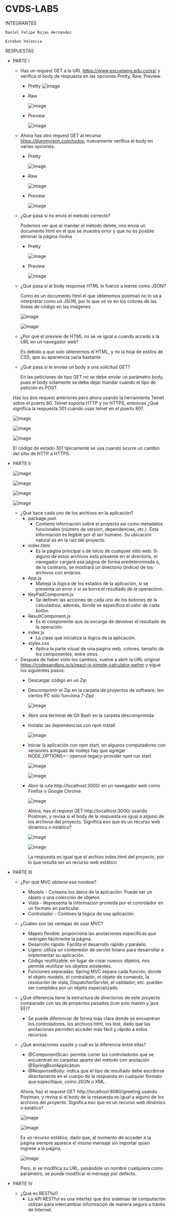 # CVDS-LAB5
INTEGRANTES

    Daniel Felipe Rojas Hernández
  
    Esteban Valencia
  
RESPUESTAS
  - PARTE I 
    - Has un request GET a la URL https://www.escuelaing.edu.co/es/ y verifica el body de respuesta en las opciones Pretty, Raw, Preview.
      - Pretty
        ![image](https://github.com/Knight072/CVDS-LAB5/assets/116401447/b4407cef-3ff7-4ff7-bba5-7a6ad8b657ca)
      - Raw
        
        ![image](https://github.com/Knight072/CVDS-LAB5/assets/116401447/11f4fcf5-cbe1-4b84-8755-a8738e5789e3)
      - Preview
     
        ![image](https://github.com/Knight072/CVDS-LAB5/assets/116401447/2a60951b-5a28-4407-9964-ac3a54c59830)

    - Ahora has otro request GET al recurso https://dummyjson.com/todos, nuevamente verifica el body en varias opciones.
      - Pretty
   
          ![image](https://github.com/Knight072/CVDS-LAB5/assets/116401447/06ff58e5-097b-4617-b914-5b54c5e81390)

      - Raw
     
          ![image](https://github.com/Knight072/CVDS-LAB5/assets/116401447/dfe9e686-bc0c-4b23-b2a9-f1c0f04c3787)

      - Preview
    
          ![image](https://github.com/Knight072/CVDS-LAB5/assets/116401447/484fe3b6-cd27-43aa-9be2-0ce0c97629a4)

    - ¿Qué pasa si no envío el método correcto?
   
        Podemos ver que al mandar el método delete, nos envía un documento html en el que se muestra error y que no es posible eliminar la página /todos
      - Pretty
   
        ![image](https://github.com/Knight072/CVDS-LAB5/assets/116401447/452e536e-9656-4758-b1d5-3c2899325dc5)

      - Preview
        
        ![image](https://github.com/Knight072/CVDS-LAB5/assets/116401447/ee2c0235-bccb-4f23-a876-85f665e8b93d)
 
    - ¿Qué pasa si al body response HTML lo fuerzo a leerse como JSON?

       Como es un documento html el que obtenemos postman no lo va a interpretar como un JSON, por lo que se ve en los colores de las líneas de código en las imágenes

      ![image](https://github.com/Knight072/CVDS-LAB5/assets/116401447/c5bae92e-0be1-4ed8-97b7-1c9367497868)

      ![image](https://github.com/Knight072/CVDS-LAB5/assets/116401447/add879d0-11f2-4552-9134-43666ca3b7b1)


    - ¿Por qué el preview de HTML no se ve igual a cuando accedo a la URL en un navegador web?

      Es debido a que solo obtenemos el HTML, y no la hoja de estilos de CSS, que su apariencia varia bastante  
    - ¿Qué pasa si le envías un body a una solicitud GET?

      En las peticiones de tipo GET no se debe enviar un parámetro body, pues el body solamente se debe dejar mandar cuando el tipo de petición es POST.
      
    Has los dos request anteriores pero ahora usando la herramienta Telnet sobre el puerto 80. Telnet soporta HTTP y no HTTPS, entonces ¿Qué significa la respuesta 301 cuándo usas           telnet en el puerto 80?.

    ![image](https://github.com/Knight072/CVDS-LAB5/assets/116401447/90d4b5a7-a6f6-476c-ad4d-83ffc320b2dd)

    ![image](https://github.com/Knight072/CVDS-LAB5/assets/116401447/8c6583cb-deca-41a5-815c-d979446b505f)

    ![image](https://github.com/Knight072/CVDS-LAB5/assets/116401447/a42ff408-7134-4775-a7ac-bec3344be580)



    El código de estado 301 típicamente se usa cuando ocurre un cambio del sitio de HTTP a HTTPS. 
  
  - PARTE II
    
      ![image](https://github.com/Knight072/CVDS-LAB5/assets/116401447/2cfd7132-e970-406b-aae6-131ee2e3211e)

      ![image](https://github.com/Knight072/CVDS-LAB5/assets/116401447/28eca5b0-946b-48ba-8c14-40ce3c32148d)

      ![image](https://github.com/Knight072/CVDS-LAB5/assets/116401447/cdd45248-a4ad-4795-b3b7-55ee4085f3e5)

      ![image](https://github.com/Knight072/CVDS-LAB5/assets/116401447/29df98da-be65-4e26-853a-6f41140ab555)


      

    - ¿Qué hace cada uno de los archivos en la aplicación?
      - package.json
          - Contiene información sobre el proyecto así como metadatos funcionales (número de version, dependencias, etc.). Esta información es legible por el ser                                     humano. Su ubicación natural es en la raíz del proyecto. 
      - index.html
          - Es la página principal o de inicio de cualquier sitio web. Si alguno de estos archivos está presente en el directorio, el navegador cargará esa página de forma                           predeterminada o, de lo contrario, se mostrará un directorio (índice) de los archivos con enlaces. 
      - App.js
          - Maneja la lógica de los estados de la aplicación, si se presenta un error o si se borra el resultado de la operaciónn. 
      - KeyPadComponent.js
          - Se definen las acciones de cada uno de los botones de la calculadora, además, donde se específica el valor de cada botón. 
      - ResultComponent.js
          - Es el componente que se encarga de devolver el resultado de la operación. 
      - index.js
          - La clase que inicializa la lógica de la aplicación. 
      - styles.css
          - Aplica la parte visual de una página web, colores, tamaño de los componentes, entre otros. 
    - Después de haber visto los cambios, vuelve a abrir la URL original https://codesandbox.io/s/react-js-simple-calculator-pefmr y sigue los siguientes pasos:
      - Descargar código en un Zip
      - Descomprimir el Zip en la carpeta de proyectos de software, (en ciertos PC solo funciona 7-Zip)
   
        ![image](https://github.com/Knight072/CVDS-LAB5/assets/116401447/86f9bcf2-f080-496e-8a0b-b9db3503203a)

      - Abrir una terminal de Git Bash en la carpeta descomprimida
      - Instalar las dependencias con npm install

          ![image](https://github.com/Knight072/CVDS-LAB5/assets/116401447/12c0d0ba-a44e-4201-812b-d53a9f71a0a4)

      - Iniciar la aplicación con npm start, en algunos computadores con versiones antiguas de nodejs hay que agregar NODE_OPTIONS=--openssl-legacy-provider npm run start
     
          ![image](https://github.com/Knight072/CVDS-LAB5/assets/116401447/7d18b9ac-98ba-43e9-9631-5a5154cf9523)


         ![image](https://github.com/Knight072/CVDS-LAB5/assets/116401447/ad2bd653-e463-4492-a100-9a5f7cc5ad36)


      - Abrir la ruta http://localhost:3000/ en un navegador web como Firefox o Google Chrome   

        ![image](https://github.com/Knight072/CVDS-LAB5/assets/116401447/b4a752d7-3cf9-445a-98bc-eb16b3102834)

        Ahora, has el request GET http://localhost:3000/ usando Postman, y revisa si el body de la respuesta es igual a alguno de los archivos del proyecto. Significa eso que es un              recurso web dinámico o estático?
     
        ![image](https://github.com/Knight072/CVDS-LAB5/assets/116401447/04ec79ad-378e-4412-a221-fbd294d6bbef)


        ![image](https://github.com/Knight072/CVDS-LAB5/assets/116401447/4d2e9360-e9b8-47d9-8609-b1a6855e6ba1)


        La respuesta es igual que el archivo index.html del proyecto, por lo que resulta ser un recurso web estático
        
  - PARTE III
      - ¿Por qué MVC obtiene ese nombre?
          - Modelo - Contains los datos de la aplicación. Puede ser un objeto o una colección de objetos.
          - Vista - Representa la información proveída por el controlador en un formato en particular.
          - Controlador - Contines la lógica de una aplicación.
         
      - ¿Cuáles son las ventajas de usar MVC?
          - Mapeo flexible: proporciona las anotaciones específicas que redirigen fácilmente la página.
          - Desarrollo rápido: Facilita el desarrollo rápido y paralelo.
          - Ligero: utiliza un contenedor de servlet liviano para desarrollar e implementar su aplicación.
          - Código reutilizable: en lugar de crear nuevos objetos, nos permite reutilizar los objetos existentes.
          - Funciones separadas: Spring MVC separa cada función, donde el objeto modelo, el controlador, el objeto de comando, la resolución de vista, DispatcherServlet, el validador,
            etc. pueden ser cumplidos por un objeto especializado.
      - ¿Qué diferencia tiene la estructura de directorios de este proyecto comparado con las de proyectos pasados (con solo maven y java EE)?
          - Se puede diferenciar de forma más clara donde se encuentran los controladores, los archivos html, los test, dado que las anotaciones permiten acceder más fácil y rápido a                estos recursos.
      - ¿Qué anotaciones usaste y cuál es la diferencia entre ellas?
          - @ComponentScan: permite correr los controladores que se encuentran en carpetas aparte del método con anotación @SpringBootApplication
          - @ResponseBody: indica que el tipo de resultado debe escribirse directamente en el cuerpo de la respuesta en cualquier formato que especifique, como JSON o XML.  

        Ahora, haz el request GET http://localhost:8080/greeting usando Postman, y revisa si el body de la respuesta es igual a alguno de los archivos del proyecto. Significa eso que es         un recurso web dinámico o estático?
   
        ![image](https://github.com/Knight072/CVDS-LAB5/assets/116401447/b1f3582c-5c2b-4e77-8b10-626f05846ab8)


        ![image](https://github.com/Knight072/CVDS-LAB5/assets/116401447/5f51cb85-7a39-4b15-ac15-bd5c992e9037)

        Es un recurso estático, dado que, al momento de acceder a la página siempre aparece el mismo mensaje sin importar quien ingrese a la página.

        ![image](https://github.com/Knight072/CVDS-LAB5/assets/116401447/b076108b-1907-4455-bc7a-0b110e09fb91)

        Pero, si se modifica su URL, pasándole un nombre cualquiera como parámetro, se puede modificar el mensaje por defecto.

- PARTE IV
    - ¿Qué es RESTful?
        - La API RESTful es una interfaz que dos sistemas de computación utilizan para intercambiar información de manera segura a través de Internet.  

